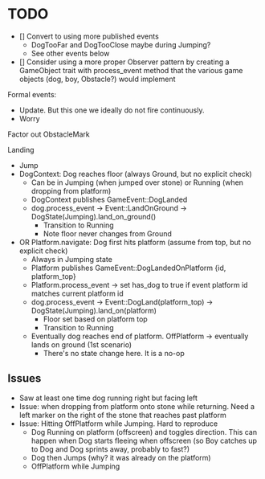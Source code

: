 # TODO

- [] Convert to using more published events
  - DogTooFar and DogTooClose maybe during Jumping?
  - See other events below
- [] Consider using a more proper Observer pattern by creating a GameObject trait with process_event method that the various game objects (dog, boy, Obstacle?) would implement

Formal events:

- Update. But this one we ideally do not fire continuously.
- Worry

Factor out ObstacleMark

Landing

- Jump
- DogContext: Dog reaches floor (always Ground, but no explicit check)
  - Can be in Jumping (when jumped over stone) or Running (when dropping from platform)
  - DogContext publishes GameEvent::DogLanded
  - dog.process_event -> Event::LandOnGround -> DogState(Jumping).land_on_ground()
    - Transition to Running
    - Note floor never changes from Ground
- OR Platform.navigate: Dog first hits platform (assume from top, but no explicit check)
  - Always in Jumping state
  - Platform publishes GameEvent::DogLandedOnPlatform {id, platform_top}
  - Platform.process_event -> set has_dog to true if event platform id matches current platform id
  - dog.process_event -> Event::DogLand(platform_top) -> DogState(Jumping).land_on(platform)
    - Floor set based on platform top
    - Transition to Running
  - Eventually dog reaches end of platform. OffPlatform -> eventually lands on ground (1st scenario)
    - There's no state change here. It is a no-op

## Issues

- Saw at least one time dog running right but facing left
- Issue: when dropping from platform onto stone while returning. Need a left marker on the right of the stone that reaches past platform
- Issue: Hitting OffPlatform while Jumping. Hard to reproduce
  - Dog Running on platform (offscreen) and toggles direction. This can happen when Dog starts fleeing when offscreen (so Boy catches up to Dog and Dog sprints away, probably to fast?)
  - Dog then Jumps (why? it was already on the platform)
  - OffPlatform while Jumping
